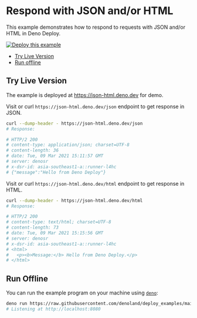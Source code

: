 # Respond with JSON and/or HTML

This example demonstrates how to respond to requests with JSON and/or HTML in
Deno Deploy.

[![Deploy this example](https://deno.com/deno-deploy-button.svg)](https://dash.deno.com/new?url=https://raw.githubusercontent.com/denoland/deploy_examples/main/json_html/mod.js)

- [Try Live Version](#try-live-version)
- [Run offline](#run-offline)

## Try Live Version

The example is deployed at https://json-html.deno.dev for demo.

Visit or curl `https://json-html.deno.dev/json` endpoint to get response in
JSON.

```sh
curl --dump-header - https://json-html.deno.dev/json
# Response:

# HTTP/2 200
# content-type: application/json; charset=UTF-8
# content-length: 36
# date: Tue, 09 Mar 2021 15:11:57 GMT
# server: denosr
# x-dsr-id: asia-southeast1-a::runner-l4hc
# {"message":"Hello from Deno Deploy"}
```

Visit or curl `https://json-html.deno.dev/html` endpoint to get response in
HTML.

```sh
curl --dump-header - https://json-html.deno.dev/html
# Response:

# HTTP/2 200
# content-type: text/html; charset=UTF-8
# content-length: 73
# date: Tue, 09 Mar 2021 15:15:56 GMT
# server: denosr
# x-dsr-id: asia-southeast1-a::runner-l4hc
# <html>
#   <p><b>Message:</b> Hello from Deno Deploy.</p>
# </html>
```

## Run Offline

You can run the example program on your machine using
[`deno`](https://github.com/denoland/deno):

```sh
deno run https://raw.githubusercontent.com/denoland/deploy_examples/main/json_html/mod.js
# Listening at http://localhost:8080
```
